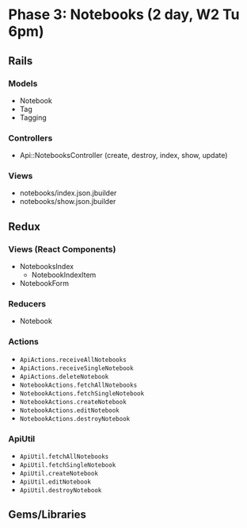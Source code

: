 # Phase 3: Notebooks (2 day, W2 Tu 6pm)

## Rails
### Models
* Notebook
* Tag
* Tagging

### Controllers
* Api::NotebooksController (create, destroy, index, show, update)

### Views
* notebooks/index.json.jbuilder
* notebooks/show.json.jbuilder

## Redux
### Views (React Components)
* NotebooksIndex
  - NotebookIndexItem
* NotebookForm

### Reducers
* Notebook

### Actions
* `ApiActions.receiveAllNotebooks`
* `ApiActions.receiveSingleNotebook`
* `ApiActions.deleteNotebook`
* `NotebookActions.fetchAllNotebooks`
* `NotebookActions.fetchSingleNotebook`
* `NotebookActions.createNotebook`
* `NotebookActions.editNotebook`
* `NotebookActions.destroyNotebook`

### ApiUtil
* `ApiUtil.fetchAllNotebooks`
* `ApiUtil.fetchSingleNotebook`
* `ApiUtil.createNotebook`
* `ApiUtil.editNotebook`
* `ApiUtil.destroyNotebook`

## Gems/Libraries
